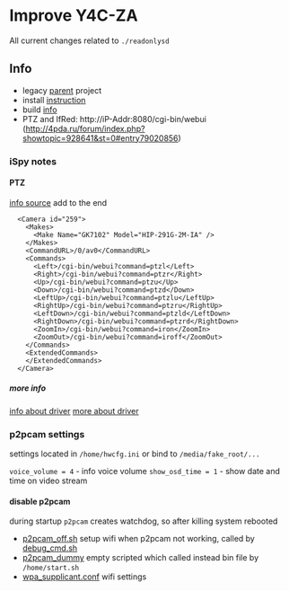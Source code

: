 # Improve Y4C-ZA

All current changes related to `./readonlysd`

## Info

- legacy [parent](https://github.com/ant-thomas/zsgx1hacks) project
- install [instruction](./readonlysd/INSTALL.md)
- build [info](./INFO/buildroot/README.md)
- PTZ and IfRed: http://iP-Addr:8080/cgi-bin/webui (http://4pda.ru/forum/index.php?showtopic=928641&st=0#entry79020856)

### iSpy notes

#### PTZ
[info source](http://4pda.ru/forum/index.php?showtopic=928641&view=findpost&p=85725897)
add to the end
```
  <Camera id="259">
    <Makes>
      <Make Name="GK7102" Model="HIP-291G-2M-IA" />
    </Makes>
    <CommandURL>/0/av0</CommandURL>
    <Commands>
      <Left>/cgi-bin/webui?command=ptzl</Left>
      <Right>/cgi-bin/webui?command=ptzr</Right>
      <Up>/cgi-bin/webui?command=ptzu</Up>
      <Down>/cgi-bin/webui?command=ptzd</Down>
      <LeftUp>/cgi-bin/webui?command=ptzlu</LeftUp>
      <RightUp>/cgi-bin/webui?command=ptzru</RightUp>
      <LeftDown>/cgi-bin/webui?command=ptzld</LeftDown>
      <RightDown>/cgi-bin/webui?command=ptzrd</RightDown>
      <ZoomIn>/cgi-bin/webui?command=iron</ZoomIn>
      <ZoomOut>/cgi-bin/webui?command=iroff</ZoomOut>
    </Commands>
    <ExtendedCommands>
    </ExtendedCommands>
  </Camera>
```

##### more info
[info about driver](https://github.com/ant-thomas/zsgx1hacks/blob/master/ptz/ptz.md)
[more about driver](http://4pda.ru/forum/index.php?showtopic=928641&view=findpost&p=82742427)


### p2pcam settings
settings located in `/home/hwcfg.ini` or bind to `/media/fake_root/...`

`voice_volume = 4` - info voice volume
`show_osd_time = 1` - show date and time on video stream

#### disable p2pcam

during startup `p2pcam` creates watchdog, so after killing system rebooted
- [p2pcam_off.sh](./readonlysd/hack/p2pcam_off.sh) setup wifi when p2pcam not working, called by [debug_cmd.sh](./readonlysd/debug_cmd.sh)
- [p2pcam_dummy](./readonlysd/fake_root/p2pcam/p2pcam_dummy) empty scripted which called instead bin file by `/home/start.sh`
 - [wpa_supplicant.conf](./readonlysd/fake_root/home/wpa_supplicant.conf) wifi settings
